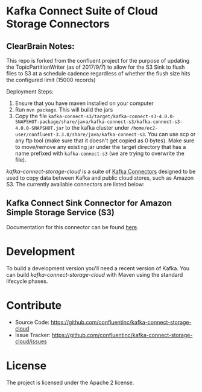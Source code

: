 # Kafka Connect Suite of Cloud Storage Connectors

## ClearBrain Notes:
This repo is forked from the confluent project for the purpose of updating the TopicPartitionWriter (as of 2017/9/7) to allow for the S3 Sink to flush files to S3 at a schedule cadence regardless of whether the flush size hits the configured limit (15000 records)

Deployment Steps:
1. Ensure that you have maven installed on your computer
2. Run `mvn package`.  This will build the jars
3. Copy the file `kafka-connect-s3/target/kafka-connect-s3-4.0.0-SNAPSHOT-package/share/java/kafka-connect-s3/kafka-connect-s3-4.0.0-SNAPSHOT.jar` to the kafka cluster under `/home/ec2-user/confluent-3.3.0/share/java/kafka-connect-s3`.  You can use scp or any ftp tool (make sure that it doesn't get copied as 0 bytes).  Make sure to move/remove any existing jar under the target directory that has a name prefixed with `kafka-connect-s3` (we are trying to overwrite the file).



*kafka-connect-storage-cloud* is a suite of [Kafka Connectors](http://kafka.apache.org/documentation.html#connect)
designed to be used to copy data between Kafka and public cloud stores, such as Amazon S3. The currently available connectors are listed below:

## Kafka Connect Sink Connector for Amazon Simple Storage Service (S3)

Documentation for this connector can be found [here](http://docs.confluent.io/current/connect/connect-storage-cloud/kafka-connect-s3/docs/index.html).

# Development

To build a development version you'll need a recent version of Kafka. You can build
*kafka-connect-storage-cloud* with Maven using the standard lifecycle phases.


# Contribute

- Source Code: https://github.com/confluentinc/kafka-connect-storage-cloud
- Issue Tracker: https://github.com/confluentinc/kafka-connect-storage-cloud/issues


# License

The project is licensed under the Apache 2 license.
